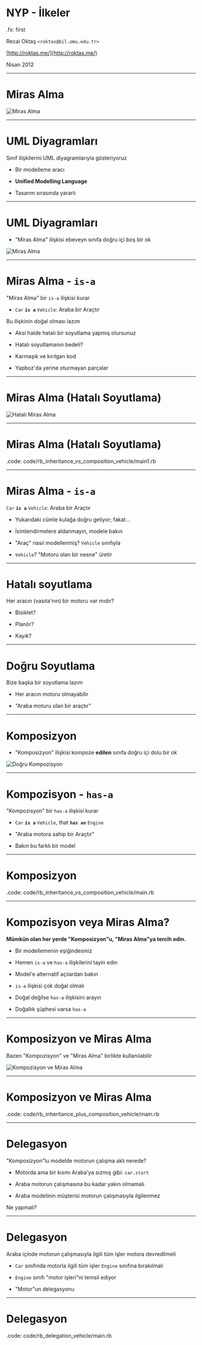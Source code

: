 # NYP - İlkeler

.fx: first

Recai Oktaş `<roktas@bil.omu.edu.tr>`

[http://roktas.me/](http://roktas.me/)

Nisan 2012

---

# Miras Alma

![Miras Alma](media/uml-inheritance.png)

---

# UML Diyagramları

Sınıf ilişkilerini UML diyagramlarıyla gösteriyoruz

- Bir modelleme aracı

- **Unified Modelling Language**

- Tasarım sırasında yararlı

---

# UML Diyagramları

- "Miras Alma" ilişkisi ebeveyn sınıfa doğru içi boş bir ok

![Miras Alma](media/uml-inheritance.png)

---

# Miras Alma - `is-a`

"Miras Alma" bir `is-a` ilişkisi kurar

- `Car` **`is a`** `Vehicle`: Araba bir Araçtır

Bu ilişkinin doğal olması lazım

- Aksi halde hatalı bir soyutlama yapmış olursunuz

- Hatalı soyutlamanın bedeli?

- Karmaşık ve kırılgan kod

- Yapboz'da yerine oturmayan parçalar

---

# Miras Alma (Hatalı Soyutlama)

![Hatalı Miras Alma](media/uml-inheritance-notok.png)

---

# Miras Alma (Hatalı Soyutlama)

.code: code/rb_inheritance_vs_composition_vehicle/main1.rb

---

# Miras Alma - `is-a`

`Car` **`is a`** `Vehicle`: Araba bir Araçtır

- Yukarıdaki cümle kulağa doğru geliyor; fakat...

- İsimlendirmelere aldanmayın, modele bakın

- "Araç" nasıl modellenmiş? `Vehicle` sınıfıyla

- `Vehicle`?  "Motoru olan bir nesne" üretir

---

# Hatalı soyutlama

Her aracın (vasıta'nın) bir motoru var mıdır?

- Bisiklet?

- Planör?

- Kayık?

---

# Doğru Soyutlama

Bize başka bir soyutlama lazım

- Her aracın motoru olmayabilir

- "Araba moturu olan bir araçtır"

---

# Komposizyon

- "Komposizyon" ilişkisi kompoze **edilen** sınıfa doğru içi dolu bir ok

![Doğru Kompozisyon](media/uml-composition.png)

---

# Kompozisyon - `has-a`

"Kompozisyon" bir `has-a` ilişkisi kurar

- `Car` **`is a`** `Vehicle`, that **`has an`** `Engine`

- "Araba motora sahip bir Araçtır"

- Bakın bu farklı bir model

---

# Komposizyon

.code: code/rb_inheritance_vs_composition_vehicle/main.rb

---

# Kompozisyon veya Miras Alma?

**Mümkün olan her yerde "Komposizyon"u, "Miras Alma"ya tercih edin.**

- Bir modellemenin eşiğindesiniz

- Hemen `is-a` ve `has-a` ilişkilerini tayin edin

- Model'e alternatif açılardan bakın

- `is-a` ilişkisi çok doğal olmalı

- Doğal değilse `has-a` ilişkisini arayın

- Doğallık şüphesi varsa `has-a`

---

# Komposizyon ve Miras Alma

Bazen "Kompozisyon" ve "Miras Alma" birlikte kullanılabilir

![Kompozisyon ve Miras Alma](media/uml-composition+inheritance.png)

---

# Komposizyon ve Miras Alma

.code: code/rb_inheritance_plus_composition_vehicle/main.rb

---

# Delegasyon

"Komposizyon"lu modelde motorun çalışma aklı nerede?

- Motorda ama bir kısmı Araba'ya sızmış gibi: `car.start`

- Araba motorun çalışmasına bu kadar yakın olmamalı

- Araba modelinin müşterisi motorun çalışmasıyla ilgilenmez

Ne yapmalı?

---

# Delegasyon

Araba içinde motorun çalışmasıyla ilgili tüm işler motora devredilmeli

- `Car` sınıfında motorla ilgili tüm işler `Engine` sınıfına bırakılmalı

- `Engine` sınıfı "motor işleri"ni temsil ediyor

- "Motor"un delegasyonu

---

# Delegasyon

.code: code/rb_delegation_vehicle/main.rb
